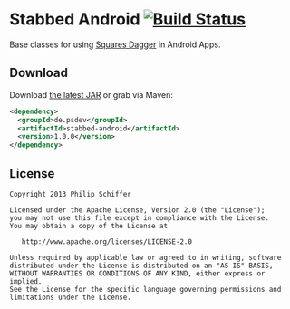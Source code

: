Stabbed Android [![Build Status](http://ci.psdev.de/job/PSDevStabbedAndroid/badge/icon)](http://ci.psdev.de/job/PSDevStabbedAndroid/)
==========

Base classes for using [Squares Dagger][1] in Android Apps.

Download
--------

Download [the latest JAR][2] or grab via Maven:

```xml
<dependency>
  <groupId>de.psdev</groupId>
  <artifactId>stabbed-android</artifactId>
  <version>1.0.0</version>
</dependency>
```

License
-------

    Copyright 2013 Philip Schiffer

    Licensed under the Apache License, Version 2.0 (the "License");
    you may not use this file except in compliance with the License.
    You may obtain a copy of the License at

       http://www.apache.org/licenses/LICENSE-2.0

    Unless required by applicable law or agreed to in writing, software
    distributed under the License is distributed on an "AS IS" BASIS,
    WITHOUT WARRANTIES OR CONDITIONS OF ANY KIND, either express or implied.
    See the License for the specific language governing permissions and
    limitations under the License.
    
[1]: http://square.github.com/dagger/
[2]: http://repository.sonatype.org/service/local/artifact/maven/redirect?r=central-proxy&g=de.psdev&a=stabbed-android&v=LATEST
